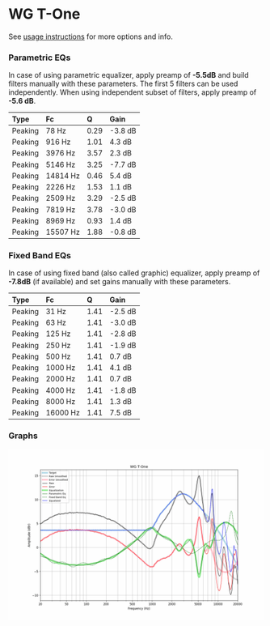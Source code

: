 # WG T-One
See [usage instructions](https://github.com/jaakkopasanen/AutoEq#usage) for more options and info.

### Parametric EQs
In case of using parametric equalizer, apply preamp of **-5.5dB** and build filters manually
with these parameters. The first 5 filters can be used independently.
When using independent subset of filters, apply preamp of **-5.6 dB**.

| Type    | Fc       |    Q | Gain    |
|:--------|:---------|:-----|:--------|
| Peaking | 78 Hz    | 0.29 | -3.8 dB |
| Peaking | 916 Hz   | 1.01 | 4.3 dB  |
| Peaking | 3976 Hz  | 3.57 | 2.3 dB  |
| Peaking | 5146 Hz  | 3.25 | -7.7 dB |
| Peaking | 14814 Hz | 0.46 | 5.4 dB  |
| Peaking | 2226 Hz  | 1.53 | 1.1 dB  |
| Peaking | 2509 Hz  | 3.29 | -2.5 dB |
| Peaking | 7819 Hz  | 3.78 | -3.0 dB |
| Peaking | 8969 Hz  | 0.93 | 1.4 dB  |
| Peaking | 15507 Hz | 1.88 | -0.8 dB |

### Fixed Band EQs
In case of using fixed band (also called graphic) equalizer, apply preamp of **-7.8dB**
(if available) and set gains manually with these parameters.

| Type    | Fc       |    Q | Gain    |
|:--------|:---------|:-----|:--------|
| Peaking | 31 Hz    | 1.41 | -2.5 dB |
| Peaking | 63 Hz    | 1.41 | -3.0 dB |
| Peaking | 125 Hz   | 1.41 | -2.8 dB |
| Peaking | 250 Hz   | 1.41 | -1.9 dB |
| Peaking | 500 Hz   | 1.41 | 0.7 dB  |
| Peaking | 1000 Hz  | 1.41 | 4.1 dB  |
| Peaking | 2000 Hz  | 1.41 | 0.7 dB  |
| Peaking | 4000 Hz  | 1.41 | -1.8 dB |
| Peaking | 8000 Hz  | 1.41 | 1.3 dB  |
| Peaking | 16000 Hz | 1.41 | 7.5 dB  |

### Graphs
![](./WG%20T-One.png)
